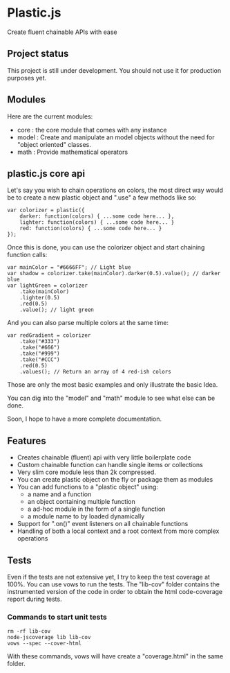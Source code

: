 # Plastic.js

Create fluent chainable APIs with ease

## Project status

This project is still under development. You should not use it for production purposes yet.

## Modules

Here are the current modules:

- core : the core module that comes with any instance
- model : Create and manipulate an model objects without the need for "object oriented" classes.
- math : Provide mathematical operators

## plastic.js core api

Let's say you wish to chain operations on colors, the most direct way would be
to create a new plastic object and ".use" a few methods like so:

	var colorizer = plastic({
		darker: function(colors) { ...some code here... },
		lighter: function(colors) { ...some code here... }
		red: function(colors) { ...some code here... }
	});

Once this is done, you can use the colorizer object and start chaining function
calls:

	var mainColor = "#6666FF"; // Light blue
	var shadow = colorizer.take(mainColor).darker(0.5).value(); // darker blue
	var lightGreen = colorizer
		.take(mainColor)
		.lighter(0.5)
		.red(0.5)
		.value(); // light green

And you can also parse multiple colors at the same time:

	var redGradient = colorizer
		.take("#333")
		.take("#666")
		.take("#999")
		.take("#CCC")
		.red(0.5)
		.values(); // Return an array of 4 red-ish colors

Those are only the most basic examples and only illustrate the basic Idea.

You can dig into the "model" and "math" module to see what else can be done.

Soon, I hope to have a more complete documentation.

## Features
- Creates chainable (fluent) api with very little boilerplate code
- Custom chainable function can handle single items or collections
- Very slim core module less than 2k compressed.
- You can create plastic object on the fly or package them as modules
- You can add functions to a "plastic object" using:
	- a name and a function
	- an object containing multiple function
	- a ad-hoc module in the form of a single function
	- a module name to by loaded dynamically
- Support for ".on()" event listeners on all chainable functions
- Handling of both a local context and a root context from more complex operations

## Tests

Even if the tests are not extensive yet, I try to keep the test coverage at 100%.
You can use vows to run the tests. The "lib-cov" folder contains the instrumented
version of the code in order to obtain the html code-coverage report during tests.

### Commands to start unit tests
	rm -rf lib-cov
	node-jscoverage lib lib-cov
	vows --spec --cover-html

With these commands, vows will have create a "coverage.html" in the same folder.